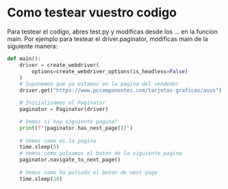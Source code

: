 
# Como testear vuestro codigo

Para testear el codigo, abres test.py y modificas desde los ... en la funcion main.
Por ejemplo para testear el driver.paginator, modificas main de la siguiente manera:
```python 
def main():
    driver = create_webdriver(
        options=create_webdriver_options(is_headless=False)
    )
    # Suponemos que ya estamos en la pagina del vendedor
    driver.get("https://www.pccomponentes.com/tarjetas-graficas/asus")

    # Inicializamos el Paginator
    paginator = Paginator(driver)

    # Vemos si hay siguiente pagina?
    print(f"{paginator.has_next_page()}")
    
    # Vemos como es la pagina 
    time.sleep(5)
    # Vemos como pulsamos el boton de la siguiente pagina
    paginator.navigate_to_next_page()
    
    # Vemos como ha pulsado el boton de next page
    time.sleep(10)
```

